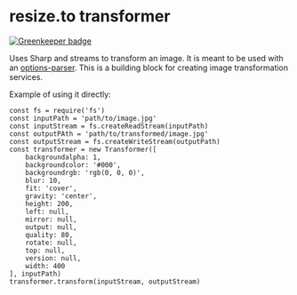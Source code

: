 # resize.to transformer

[![Greenkeeper badge](https://badges.greenkeeper.io/resizeto/transformer.svg)](https://greenkeeper.io/)

Uses Sharp and streams to transform an image. It is meant to be used with an [options-parser](https://github.com/resizeto/options-parser). This is a building block for creating image transformation services.

Example of using it directly:

```
const fs = require('fs')
const inputPath = 'path/to/image.jpg'
const inputStream = fs.createReadStream(inputPath)
const outputPAth = 'path/to/transformed/image.jpg'
const outputStream = fs.createWriteStream(outputPath)
const transformer = new Transformer([
	backgroundalpha: 1,
	backgroundcolor: '#000',
	backgroundrgb: 'rgb(0, 0, 0)',
	blur: 10,
	fit: 'cover',
	gravity: 'center',
	height: 200,
	left: null,
	mirror: null,
	output: null,
	quality: 80,
	rotate: null,
	top: null,
	version: null,
	width: 400
], inputPath)
transformer.transform(inputStream, outputStream)
```
